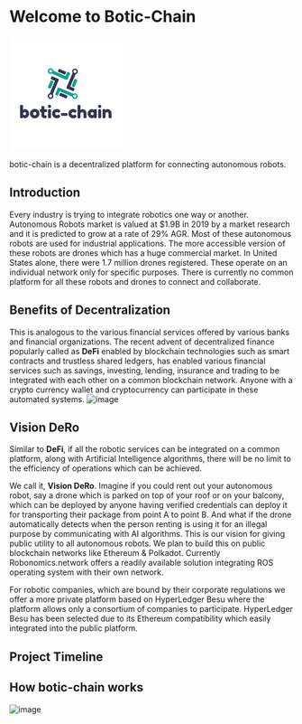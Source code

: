 # Welcome to Botic-Chain

![Logo](img/logo.png)

botic-chain is a decentralized platform for connecting autonomous robots.

## Introduction

Every industry is trying to integrate robotics one way or another. Autonomous Robots market is valued at $1.9B in 2019 by a market research and it is predicted to grow at a rate of 29% AGR. Most of these autonomous robots are used for industrial applications. The more accessible version of these robots are drones which has a huge commercial market. In United States alone, there were 1.7 million drones registered. These operate on an individual network only for specific purposes. There is currently no common platform for all these robots and drones to connect and collaborate.

## Benefits of Decentralization

This is analogous to the various financial services offered by various banks and financial organizations. The recent advent of decentralized finance popularly called as **DeFi** enabled by blockchain technologies such as smart contracts and trustless shared ledgers, has enabled various financial services such as savings, investing, lending, insurance and trading to be integrated with each other on a common blockchain network. Anyone with a crypto currency wallet and cryptocurrency can participate in these automated systems.
![image](https://user-images.githubusercontent.com/45354395/115998192-1631f080-a5b4-11eb-974e-2cdb4ec989b6.png)

## Vision DeRo

Similar to **DeFi**, if all the robotic services can be integrated on a common platform, along with Artificial Intelligence algorithms, there will be no limit to the efficiency of operations which can be achieved. <br>

We call it, **Vision DeRo**. Imagine if you could rent out your autonomous robot, say a drone which is parked on top of your roof or on your balcony, which can be deployed by anyone having verified credentials can deploy it for transporting their package from point A to point B. And what if the drone automatically detects when the person renting is using it for an illegal purpose by communicating with AI algorithms. This is our vision for giving public utility to all autonomous robots. We plan to build this on public blockchain networks like Ethereum & Polkadot. Currently Robonomics.network offers a readily available solution integrating ROS operating system with their own network. <br>

For robotic companies, which are bound by their corporate regulations we offer a more private platform based on HyperLedger Besu where the platform allows only a consortium of companies to participate. HyperLedger Besu has been selected due to its Ethereum compatibility which easily integrated into the public platform.

## Project Timeline

## How botic-chain works
![image](https://user-images.githubusercontent.com/45354395/115998860-50e95800-a5b7-11eb-8d87-dd7b5ff8efff.png)



